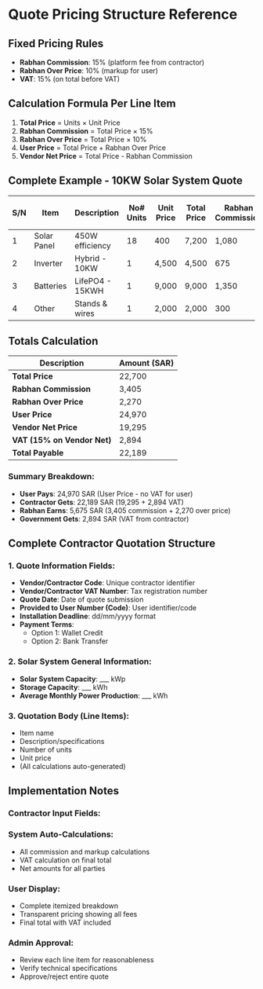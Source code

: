 # Quote Pricing Structure Reference

## Fixed Pricing Rules
- **Rabhan Commission**: 15% (platform fee from contractor)
- **Rabhan Over Price**: 10% (markup for user)
- **VAT**: 15% (on total before VAT)

## Calculation Formula Per Line Item

1. **Total Price** = Units × Unit Price
2. **Rabhan Commission** = Total Price × 15%
3. **Rabhan Over Price** = Total Price × 10%
4. **User Price** = Total Price + Rabhan Over Price
5. **Vendor Net Price** = Total Price - Rabhan Commission

## Complete Example - 10KW Solar System Quote

| S/N | Item | Description | No# Units | Unit Price | Total Price | Rabhan Commission | Rabhan Over Price | User Price | Vendor Net Price |
|-----|------|-------------|-----------|------------|-------------|------------------|-------------------|------------|------------------|
| 1 | Solar Panel | 450W efficiency | 18 | 400 | 7,200 | 1,080 | 720 | 7,920 | 6,120 |
| 2 | Inverter | Hybrid - 10KW | 1 | 4,500 | 4,500 | 675 | 450 | 4,950 | 3,825 |
| 3 | Batteries | LifePO4 - 15KWH | 1 | 9,000 | 9,000 | 1,350 | 900 | 9,900 | 7,650 |
| 4 | Other | Stands & wires | 1 | 2,000 | 2,000 | 300 | 200 | 2,200 | 1,700 |

## Totals Calculation

| Description | Amount (SAR) |
|-------------|--------------|
| **Total Price** | 22,700 |
| **Rabhan Commission** | 3,405 |
| **Rabhan Over Price** | 2,270 |
| **User Price** | 24,970 |
| **Vendor Net Price** | 19,295 |
| **VAT (15% on Vendor Net)** | 2,894 |
| **Total Payable** | 22,189 |

### Summary Breakdown:
- **User Pays**: 24,970 SAR (User Price - no VAT for user)
- **Contractor Gets**: 22,189 SAR (19,295 + 2,894 VAT)
- **Rabhan Earns**: 5,675 SAR (3,405 commission + 2,270 over price)
- **Government Gets**: 2,894 SAR (VAT from contractor)

## Complete Contractor Quotation Structure

### 1. Quote Information Fields:
- **Vendor/Contractor Code**: Unique contractor identifier
- **Vendor/Contractor VAT Number**: Tax registration number
- **Quote Date**: Date of quote submission
- **Provided to User Number (Code)**: User identifier/code
- **Installation Deadline**: dd/mm/yyyy format
- **Payment Terms**: 
  - Option 1: Wallet Credit
  - Option 2: Bank Transfer

### 2. Solar System General Information:
- **Solar System Capacity**: ___ kWp
- **Storage Capacity**: ___ kWh  
- **Average Monthly Power Production**: ___ kWh

### 3. Quotation Body (Line Items):
- Item name
- Description/specifications  
- Number of units
- Unit price
- (All calculations auto-generated)

## Implementation Notes

### Contractor Input Fields:

### System Auto-Calculations:
- All commission and markup calculations
- VAT calculation on final total
- Net amounts for all parties

### User Display:
- Complete itemized breakdown
- Transparent pricing showing all fees
- Final total with VAT included

### Admin Approval:
- Review each line item for reasonableness
- Verify technical specifications
- Approve/reject entire quote